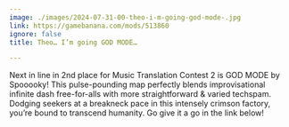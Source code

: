 ```yaml
---
image: ./images/2024-07-31-00-theo-i-m-going-god-mode-.jpg
link: https://gamebanana.com/mods/513860
ignore: false
title: Theo… I’m going GOD MODE…

---
```


Next in line in 2nd place for Music Translation Contest 2 is GOD MODE by Spooooky! This pulse-pounding map perfectly blends improvisational infinite dash free-for-alls with more straightforward & varied techspam. Dodging seekers at a breakneck pace in this intensely crimson factory, you’re bound to transcend humanity. Go give it a go in the link below!